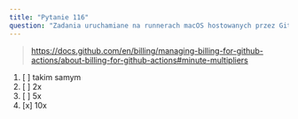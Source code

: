```yaml
---
title: "Pytanie 116"
question: "Zadania uruchamiane na runnerach macOS hostowanych przez GitHub zużywają minuty w __ tempie co runnery Linux"
---
```


> https://docs.github.com/en/billing/managing-billing-for-github-actions/about-billing-for-github-actions#minute-multipliers
1. [ ] takim samym
1. [ ] 2x
1. [ ] 5x
1. [x] 10x

